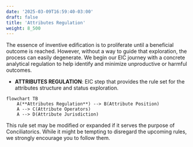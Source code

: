 ```yaml
---
date: '2025-03-09T16:59:40-03:00'
draft: false
title: 'Attributes Regulation'
weight: 8_500
---
```


The essence of inventive edification is to proliferate until a beneficial outcome is reached. However, without a way to guide that exploration, the process can easily degenerate. We begin our EIC journey with a concrete analytical regulation to help identify and minimize unproductive or harmful outcomes.

- **ATTRIBUTES REGULATION**: EIC step that provides the rule set for the attributes structure and status exploration.

```mermaid
flowchart TB
    A(**Attributes Regulation**) --> B(Attribute Position)
    A --> C(Attribute Operators)
    A --> D(Attribute Jurisdiction)
```

This rule set may be modified or expanded if it serves the purpose of Conciliatorics. While it might be tempting to disregard the upcoming rules, we strongly encourage you to follow them.

